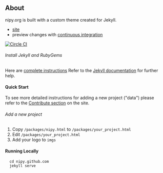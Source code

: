 ## About
nipy.org is built with a custom theme created for Jekyll.

- [site](http://www.nipy.org)
- preview changes with [continuous integration](https://circleci.com/gh/nipy/nipy.github.com/tree/master)

[![Circle CI](https://circleci.com/gh/nipy/nipy.github.com.svg?style=svg)](https://circleci.com/gh/nipy/nipy.github.com)


###### Install Jekyll and RubyGems

Here are [complete instructions](https://help.github.com/articles/using-jekyll-with-pages/#installing-jekyll)
Refer to the [Jekyll documentation](http://jekyllrb.com) for further help.


#### Quick Start

To see more detailed instructions for adding a new project ("data") please refer to the [Contribute section](http://nipy.org/contribute.html) on the site.

###### Add a new project

1. Copy `/packages/nipy.html` to `/packages/your_project.html`
2. Edit `/packages/your_project.html`
3. Add your logo to `imgs`

#### Running Locally

      cd nipy.github.com
      jekyll serve

